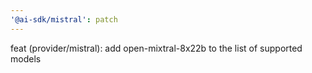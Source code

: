 ```yaml
---
'@ai-sdk/mistral': patch
---
```


feat (provider/mistral): add open-mixtral-8x22b to the list of supported models
